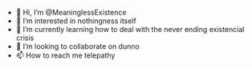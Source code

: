 - 👋 Hi, I’m @MeaninglessExistence
- 👀 I’m interested in nothingness itself
- 🌱 I’m currently learning how to deal with the never ending existencial crisis
- 💞️ I’m looking to collaborate on dunno
- 📫 How to reach me telepathy

<!---
MeaninglessExistence/MeaninglessExistence is a ✨ special ✨ repository because its `README.md` (this file) appears on your GitHub profile.
You can click the Preview link to take a look at your changes.
--->
